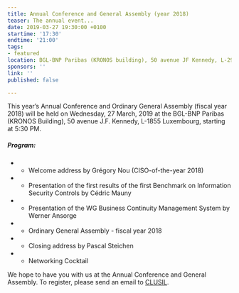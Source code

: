 ```yaml
---
title: Annual Conference and General Assembly (year 2018)
teaser: The annual event...
date: 2019-03-27 19:30:00 +0100
startime: '17:30'
endtime: '21:00'
tags:
- featured
location: BGL-BNP Paribas (KRONOS building), 50 avenue JF Kennedy, L-2951 LUXEMBOURG
sponsors: ''
link: ''
published: false

---
```

This year’s Annual Conference and Ordinary General Assembly (fiscal year 2018) will be held on Wednesday, 27 March, 2019 at the BGL-BNP Paribas (KRONOS Building), 50 avenue J.F. Kennedy, L-1855 Luxembourg, starting at 5:30 PM.

##### Program:

* - Welcome address by Grégory Nou (CISO-of-the-year 2018)
* - Presentation of the first results of the first Benchmark on Information Security Controls by Cédric Mauny
* - Presentation of the WG Business Continuity Management System by Werner Ansorge
* - Ordinary General Assembly - fiscal year 2018
* - Closing address by Pascal Steichen
* - Networking Cocktail

We hope to have you with us at the Annual Conference and General Assembly. To register, please send an email to [CLUSIL](mailto:secgen@clusil.lu).